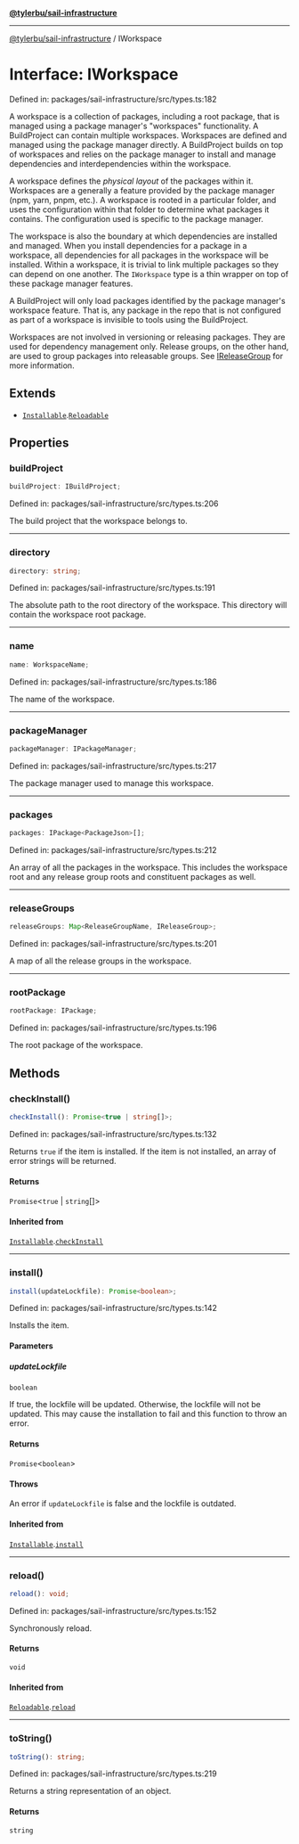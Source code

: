 [**@tylerbu/sail-infrastructure**](../README.md)

***

[@tylerbu/sail-infrastructure](../README.md) / IWorkspace

# Interface: IWorkspace

Defined in: packages/sail-infrastructure/src/types.ts:182

A workspace is a collection of packages, including a root package, that is managed using a package manager's
"workspaces" functionality. A BuildProject can contain multiple workspaces. Workspaces are defined and managed using
the package manager directly. A BuildProject builds on top of workspaces and relies on the package manager to install
and manage dependencies and interdependencies within the workspace.

A workspace defines the _physical layout_ of the packages within it. Workspaces are a generally a feature provided by
the package manager (npm, yarn, pnpm, etc.). A workspace is rooted in a particular folder, and uses the configuration
within that folder to determine what packages it contains. The configuration used is specific to the package manager.

The workspace is also the boundary at which dependencies are installed and managed. When you install dependencies for
a package in a workspace, all dependencies for all packages in the workspace will be installed. Within a workspace,
it is trivial to link multiple packages so they can depend on one another. The `IWorkspace` type is a thin wrapper on
top of these package manager features.

A BuildProject will only load packages identified by the package manager's workspace feature. That is, any package in
the repo that is not configured as part of a workspace is invisible to tools using the BuildProject.

Workspaces are not involved in versioning or releasing packages. They are used for dependency management only.
Release groups, on the other hand, are used to group packages into releasable groups. See [IReleaseGroup](IReleaseGroup.md) for
more information.

## Extends

- [`Installable`](Installable.md).[`Reloadable`](Reloadable.md)

## Properties

### buildProject

```ts
buildProject: IBuildProject;
```

Defined in: packages/sail-infrastructure/src/types.ts:206

The build project that the workspace belongs to.

***

### directory

```ts
directory: string;
```

Defined in: packages/sail-infrastructure/src/types.ts:191

The absolute path to the root directory of the workspace. This directory will contain the workspace root package.

***

### name

```ts
name: WorkspaceName;
```

Defined in: packages/sail-infrastructure/src/types.ts:186

The name of the workspace.

***

### packageManager

```ts
packageManager: IPackageManager;
```

Defined in: packages/sail-infrastructure/src/types.ts:217

The package manager used to manage this workspace.

***

### packages

```ts
packages: IPackage<PackageJson>[];
```

Defined in: packages/sail-infrastructure/src/types.ts:212

An array of all the packages in the workspace. This includes the workspace root and any release group roots and
constituent packages as well.

***

### releaseGroups

```ts
releaseGroups: Map<ReleaseGroupName, IReleaseGroup>;
```

Defined in: packages/sail-infrastructure/src/types.ts:201

A map of all the release groups in the workspace.

***

### rootPackage

```ts
rootPackage: IPackage;
```

Defined in: packages/sail-infrastructure/src/types.ts:196

The root package of the workspace.

## Methods

### checkInstall()

```ts
checkInstall(): Promise<true | string[]>;
```

Defined in: packages/sail-infrastructure/src/types.ts:132

Returns `true` if the item is installed. If the item is not installed, an array of error strings will be returned.

#### Returns

`Promise`\<`true` \| `string`[]\>

#### Inherited from

[`Installable`](Installable.md).[`checkInstall`](Installable.md#checkinstall)

***

### install()

```ts
install(updateLockfile): Promise<boolean>;
```

Defined in: packages/sail-infrastructure/src/types.ts:142

Installs the item.

#### Parameters

##### updateLockfile

`boolean`

If true, the lockfile will be updated. Otherwise, the lockfile will not be updated. This
may cause the installation to fail and this function to throw an error.

#### Returns

`Promise`\<`boolean`\>

#### Throws

An error if `updateLockfile` is false and the lockfile is outdated.

#### Inherited from

[`Installable`](Installable.md).[`install`](Installable.md#install)

***

### reload()

```ts
reload(): void;
```

Defined in: packages/sail-infrastructure/src/types.ts:152

Synchronously reload.

#### Returns

`void`

#### Inherited from

[`Reloadable`](Reloadable.md).[`reload`](Reloadable.md#reload)

***

### toString()

```ts
toString(): string;
```

Defined in: packages/sail-infrastructure/src/types.ts:219

Returns a string representation of an object.

#### Returns

`string`
